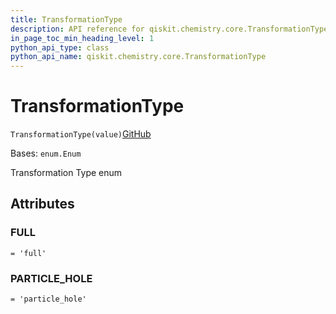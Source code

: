 ```yaml
---
title: TransformationType
description: API reference for qiskit.chemistry.core.TransformationType
in_page_toc_min_heading_level: 1
python_api_type: class
python_api_name: qiskit.chemistry.core.TransformationType
---
```


# TransformationType

<span id="qiskit.chemistry.core.TransformationType" />

`TransformationType(value)`[GitHub](https://github.com/qiskit/qiskit/tree/stable/0.18/qiskit/chemistry/core/hamiltonian.py "view source code")

Bases: `enum.Enum`

Transformation Type enum

## Attributes

<span id="qiskit.chemistry.core.TransformationType.FULL" />

### FULL

`= 'full'`

<span id="qiskit.chemistry.core.TransformationType.PARTICLE_HOLE" />

### PARTICLE\_HOLE

`= 'particle_hole'`

